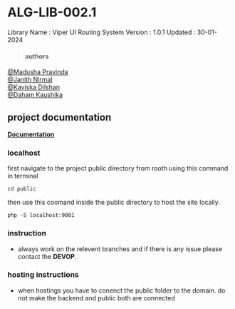 # **ALG-LIB-002.1**

Library Name : Viper UI Routing System
Version : 1.0.1
Updated : 30-01-2024

> #### authors

[@Madusha Pravinda](https://github.com/MADUSHADEV) <br>
[@Janith Nirmal](https://github.com/janithnirmal) <br>
[@Kaviska Dilshan](https://github.com/kaviska) <br>
[@Daham Kaushika](https://github.com/DKLakshman) <br>

## project documentation

[**Documentation**](https://algowrite.com)

### localhost

first navigate to the project public directory from rooth using this command in terminal

```
cd public
```

then use this coomand inside the public directory to host the site locally.

```
php -S localhost:9001
```

### instruction

- always work on the relevent branches and if there is any issue please contact the **DEVOP**.

### hosting instructions

- when hostings you have to conenct the public folder to the domain. do not make the backend and public both are connected
